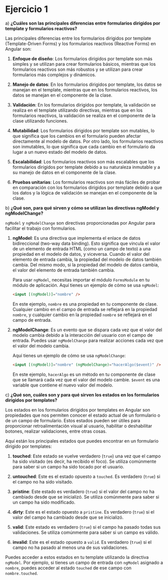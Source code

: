 # Ejercicio 1

a) **¿Cuáles son las principales diferencias entre formularios dirigidos por template y formularios reactivos?**

Las principales diferencias entre los formularios dirigidos por template (Template-Driven Forms) y los formularios reactivos (Reactive Forms) en Angular son:

1. **Enfoque de diseño**: Los formularios dirigidos por template son más simples y se utilizan para crear formularios básicos, mientras que los formularios reactivos son más robustos y se utilizan para crear formularios más complejos y dinámicos.

2. **Manejo de datos**: En los formularios dirigidos por template, los datos se manejan en el template, mientras que en los formularios reactivos, los datos se manejan en el componente de la clase.

3. **Validación**: En los formularios dirigidos por template, la validación se realiza en el template utilizando directivas, mientras que en los formularios reactivos, la validación se realiza en el componente de la clase utilizando funciones.

4. **Mutabilidad**: Los formularios dirigidos por template son mutables, lo que significa que los cambios en el formulario pueden afectar directamente al modelo de datos. Por otro lado, los formularios reactivos son inmutables, lo que significa que cada cambio en el formulario da lugar a un nuevo estado del modelo de datos.

5. **Escalabilidad**: Los formularios reactivos son más escalables que los formularios dirigidos por template debido a su naturaleza inmutable y a su manejo de datos en el componente de la clase.

6. **Pruebas unitarias**: Los formularios reactivos son más fáciles de probar en comparación con los formularios dirigidos por template debido a que los datos y la lógica de validación se manejan en el componente de la clase.

b) **¿Qué son, para qué sirven y cómo se utilizan las directivas ngModel y ngModelChange?**

`ngModel` y `ngModelChange` son directivas proporcionadas por Angular para facilitar el trabajo con formularios.

1. **ngModel**: Es una directiva que implementa el enlace de datos bidireccional (two-way data binding). Esto significa que vincula el valor de un elemento de entrada HTML (como un campo de texto) a una propiedad en el modelo de datos, y viceversa. Cuando el valor del elemento de entrada cambia, la propiedad del modelo de datos también cambia. Del mismo modo, si la propiedad del modelo de datos cambia, el valor del elemento de entrada también cambia.

   Para usar `ngModel`, necesitas importar el módulo `FormsModule` en tu módulo de aplicación. Aquí tienes un ejemplo de cómo se usa `ngModel`:

   ```html
   <input [(ngModel)]="nombre" />
   ```

   En este ejemplo, `nombre` es una propiedad en tu componente de clase. Cualquier cambio en el campo de entrada se reflejará en la propiedad `nombre`, y cualquier cambio en la propiedad `nombre` se reflejará en el campo de entrada.

2. **ngModelChange**: Es un evento que se dispara cada vez que el valor del modelo cambia debido a la interacción del usuario con el campo de entrada. Puedes usar `ngModelChange` para realizar acciones cada vez que el valor del modelo cambia.

   Aquí tienes un ejemplo de cómo se usa `ngModelChange`:

   ```html
   <input [(ngModel)]="nombre" (ngModelChange)="hacerAlgo($event)" />
   ```

   En este ejemplo, `hacerAlgo` es un método en tu componente de clase que se llamará cada vez que el valor del modelo cambie. `$event` es una variable que contiene el nuevo valor del modelo.

c) **¿Qué son, cuáles son y para qué sirven los estados en los formularios dirigidos por templates?**

Los estados en los formularios dirigidos por templates en Angular son propiedades que nos permiten conocer el estado actual de un formulario o de un campo de formulario. Estos estados pueden ser útiles para proporcionar retroalimentación visual al usuario, habilitar o deshabilitar botones, realizar validaciones, entre otras cosas.

Aquí están los principales estados que puedes encontrar en un formulario dirigido por templates:

1. **touched**: Este estado se vuelve verdadero (`true`) una vez que el campo ha sido visitado (es decir, ha recibido el foco). Se utiliza comúnmente para saber si un campo ha sido tocado por el usuario.

2. **untouched**: Este es el estado opuesto a `touched`. Es verdadero (`true`) si el campo no ha sido visitado.

3. **pristine**: Este estado es verdadero (`true`) si el valor del campo no ha cambiado desde que se inicializó. Se utiliza comúnmente para saber si un campo ha sido modificado.

4. **dirty**: Este es el estado opuesto a `pristine`. Es verdadero (`true`) si el valor del campo ha cambiado desde que se inicializó.

5. **valid**: Este estado es verdadero (`true`) si el campo ha pasado todas sus validaciones. Se utiliza comúnmente para saber si un campo es válido.

6. **invalid**: Este es el estado opuesto a `valid`. Es verdadero (`true`) si el campo no ha pasado al menos una de sus validaciones.

Puedes acceder a estos estados en tu template utilizando la directiva `ngModel`. Por ejemplo, si tienes un campo de entrada con `ngModel` asignado a `nombre`, puedes acceder al estado `touched` de ese campo con `nombre.touched`.
